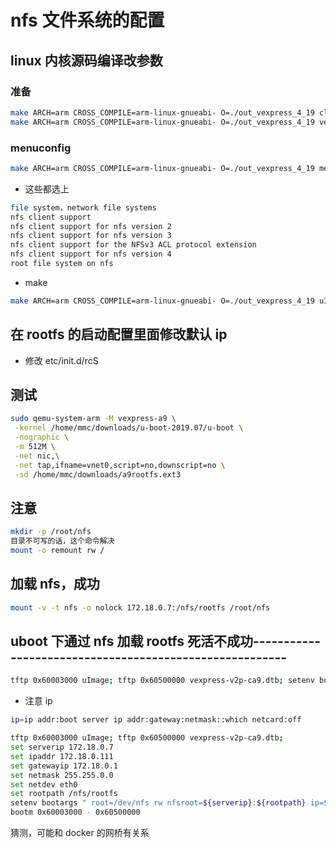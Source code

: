 # nfs 文件系统的配置

## linux 内核源码编译改参数

### 准备

```sh
make ARCH=arm CROSS_COMPILE=arm-linux-gnueabi- O=./out_vexpress_4_19 clean
make ARCH=arm CROSS_COMPILE=arm-linux-gnueabi- O=./out_vexpress_4_19 vexpress_defconfig
```

### menuconfig

```sh
make ARCH=arm CROSS_COMPILE=arm-linux-gnueabi- O=./out_vexpress_4_19 menuconfig
```

- 这些都选上

```sh
file system，network file systems
nfs client support
nfs client support for nfs version 2
nfs client support for nfs version 3
nfs client support for the NFSv3 ACL protocol extension
nfs client support for nfs version 4
root file system on nfs
```

- make

```sh
make ARCH=arm CROSS_COMPILE=arm-linux-gnueabi- O=./out_vexpress_4_19 uImage LOADADDR=0x60003000 -j8
```

## 在 rootfs 的启动配置里面修改默认 ip

- 修改 etc/init.d/rcS

## 测试

```sh
sudo qemu-system-arm -M vexpress-a9 \
 -kernel /home/mmc/downloads/u-boot-2019.07/u-boot \
 -nographic \
 -m 512M \
 -net nic,\
 -net tap,ifname=vnet0,script=no,downscript=no \
 -sd /home/mmc/downloads/a9rootfs.ext3
```

## 注意

```sh
mkdir -p /root/nfs
目录不可写的话，这个命令解决
mount -o remount rw /
```

## 加载 nfs，成功

```sh
mount -v -t nfs -o nolock 172.18.0.7:/nfs/rootfs /root/nfs
```

## uboot 下通过 nfs 加载 rootfs 死活不成功--------------------------------------------------------

```sh
tftp 0x60003000 uImage; tftp 0x60500000 vexpress-v2p-ca9.dtb; setenv bootargs 'root=/dev/nfs nfsroot=172.18.0.7:/nfs/rootfs init=/linuxrc console=ttyAMA0 ip=172.18.0.111:172.18.0.7:172.18.0.1:255.255.0.0::eth0:off'; bootm 0x60003000 - 0x60500000
```

- 注意 ip

```sh
ip=ip addr:boot server ip addr:gateway:netmask::which netcard:off
```

```sh
tftp 0x60003000 uImage; tftp 0x60500000 vexpress-v2p-ca9.dtb;
set serverip 172.18.0.7
set ipaddr 172.18.0.111
set gatewayip 172.18.0.1
set netmask 255.255.0.0
set netdev eth0
set rootpath /nfs/rootfs
setenv bootargs " root=/dev/nfs rw nfsroot=${serverip}:${rootpath} ip=${ipaddr}:${serverip}:${gatewayip}:${netmask}:${hostname}:${netdev}:off console=ttyAMA0,115200"
bootm 0x60003000 - 0x60500000
```

猜测，可能和 docker 的网桥有关系
